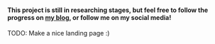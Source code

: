 #### This project is still in researching stages, but feel free to follow the progress on [my blog](POSTS), or follow me on my social media!

TODO: Make a nice landing page :)
